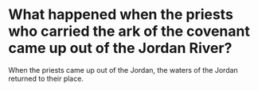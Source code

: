 # What happened when the priests who carried the ark of the covenant came up out of the Jordan River?

When the priests came up out of the Jordan, the waters of the Jordan returned to their place.
